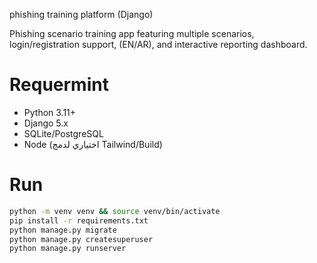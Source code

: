 phishing training platform (Django)


Phishing scenario training app featuring multiple scenarios, login/registration support, (EN/AR), and interactive reporting dashboard.

# Requermint 
- Python 3.11+
- Django 5.x
- SQLite/PostgreSQL
- Node (اختياري لدمج Tailwind/Build)

# Run
```bash
python -m venv venv && source venv/bin/activate
pip install -r requirements.txt
python manage.py migrate
python manage.py createsuperuser
python manage.py runserver
